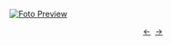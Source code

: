[![Foto Preview](preview/n885.avif)](https://20essentials.github.io/project-000-885)

<div align="center" style="display: flex; justify-content: center;">
  <a  href="https://github.com/20essentials/project-000-884" target="_blank">&#8592;</a>
  &nbsp;&nbsp;
  <a  href="https://github.com/20essentials/project-000-886" target="_blank">&#8594;</a>
</div>
